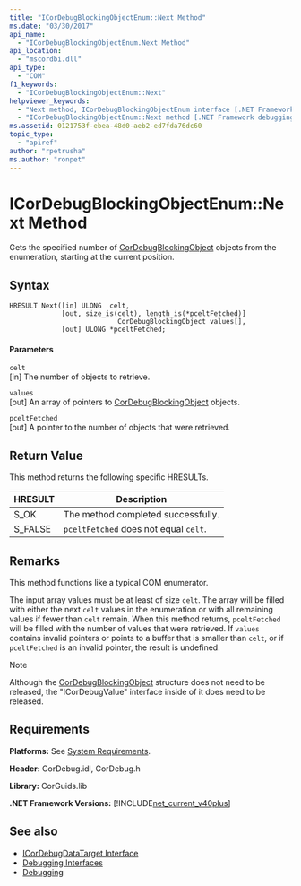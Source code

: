 ```yaml
---
title: "ICorDebugBlockingObjectEnum::Next Method"
ms.date: "03/30/2017"
api_name: 
  - "ICorDebugBlockingObjectEnum.Next Method"
api_location: 
  - "mscordbi.dll"
api_type: 
  - "COM"
f1_keywords: 
  - "ICorDebugBlockingObjectEnum::Next"
helpviewer_keywords: 
  - "Next method, ICorDebugBlockingObjectEnum interface [.NET Framework debugging]"
  - "ICorDebugBlockingObjectEnum::Next method [.NET Framework debugging]"
ms.assetid: 0121753f-ebea-48d0-aeb2-ed7fda76dc60
topic_type: 
  - "apiref"
author: "rpetrusha"
ms.author: "ronpet"
---
```

# ICorDebugBlockingObjectEnum::Next Method
Gets the specified number of [CorDebugBlockingObject](../../../../docs/framework/unmanaged-api/debugging/cordebugblockingobject-structure.md) objects from the enumeration, starting at the current position.  
  
## Syntax  
  
```  
HRESULT Next([in] ULONG  celt,  
             [out, size_is(celt), length_is(*pceltFetched)]  
                           CorDebugBlockingObject values[],  
             [out] ULONG *pceltFetched;  
```  
  
#### Parameters  
 `celt`  
 [in] The number of objects to retrieve.  
  
 `values`  
 [out] An array of pointers to [CorDebugBlockingObject](../../../../docs/framework/unmanaged-api/debugging/cordebugblockingobject-structure.md) objects.  
  
 `pceltFetched`  
 [out] A pointer to the number of objects that were retrieved.  
  
## Return Value  
 This method returns the following specific HRESULTs.  
  
|HRESULT|Description|  
|-------------|-----------------|  
|S_OK|The method completed successfully.|  
|S_FALSE|`pceltFetched` does not equal `celt`.|  
  
## Remarks  
 This method functions like a typical COM enumerator.  
  
 The input array values must be at least of size `celt`. The array will be filled with either the next `celt` values in the enumeration or with all remaining values if fewer than `celt` remain. When this method returns, `pceltFetched` will be filled with the number of values that were retrieved. If `values` contains invalid pointers or points to a buffer that is smaller than `celt`, or if `pceltFetched` is an invalid pointer, the result is undefined.  
  
> [!NOTE]
>  Although the [CorDebugBlockingObject](../../../../docs/framework/unmanaged-api/debugging/cordebugblockingobject-structure.md) structure does not need to be released, the "ICorDebugValue" interface inside of it does need to be released.  
  
## Requirements  
 **Platforms:** See [System Requirements](../../../../docs/framework/get-started/system-requirements.md).  
  
 **Header:** CorDebug.idl, CorDebug.h  
  
 **Library:** CorGuids.lib  
  
 **.NET Framework Versions:** [!INCLUDE[net_current_v40plus](../../../../includes/net-current-v40plus-md.md)]  
  
## See also
- [ICorDebugDataTarget Interface](../../../../docs/framework/unmanaged-api/debugging/icordebugdatatarget-interface.md)
- [Debugging Interfaces](../../../../docs/framework/unmanaged-api/debugging/debugging-interfaces.md)
- [Debugging](../../../../docs/framework/unmanaged-api/debugging/index.md)
